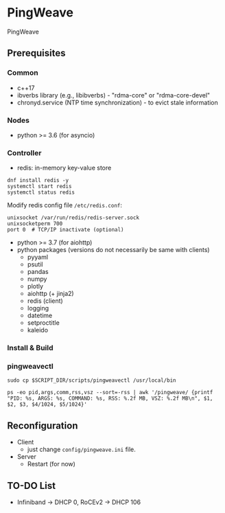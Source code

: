 # PingWeave
PingWeave

## Prerequisites

### Common
* c++17
* ibverbs library (e.g., libibverbs) - "rdma-core" or "rdma-core-devel"
* chronyd.service (NTP time synchronization) - to evict stale information 

### Nodes
* python >= 3.6 (for asyncio)

### Controller
* redis: in-memory key-value store
```
dnf install redis -y
systemctl start redis
systemctl status redis
```
Modify redis config file `/etc/redis.conf`:
```
unixsocket /var/run/redis/redis-server.sock
unixsocketperm 700
port 0  # TCP/IP inactivate (optional)
```

* python >= 3.7 (for aiohttp)
* python packages (versions do not necessarily be same with clients)
    * pyyaml
    * psutil
    * pandas
    * numpy
    * plotly
    * aiohttp (+ jinja2)
    * redis (client)
    * logging
    * datetime
    * setproctitle
    * kaleido

### Install & Build



### pingweavectl
```
sudo cp $SCRIPT_DIR/scripts/pingweavectl /usr/local/bin
```


```
ps -eo pid,args,comm,rss,vsz --sort=-rss | awk '/pingweave/ {printf "PID: %s, ARGS: %s, COMMAND: %s, RSS: %.2f MB, VSZ: %.2f MB\n", $1, $2, $3, $4/1024, $5/1024}'
```

## Reconfiguration

- Client 
    - just change `config/pingweave.ini` file.
- Server
    - Restart (for now)


## TO-DO List
* Infiniband -> DHCP 0, RoCEv2 -> DHCP 106